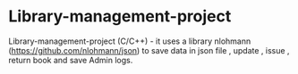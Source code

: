 # Library-management-project
Library-management-project (C/C++) - 
it uses a library nlohmann (https://github.com/nlohmann/json) to save data in json file , update , issue , return  book and save Admin logs.

